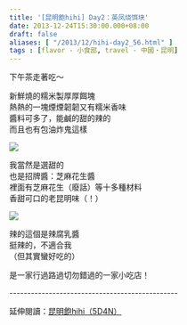 ```yaml
---
title: '[昆明飽hihi] Day2：英凤烧饵块'
date: 2013-12-24T15:30:00.000+08:00
draft: false
aliases: [ "/2013/12/hihi-day2_56.html" ]
tags : [flavor - 小食部, travel - 中國・昆明]
---
```


下午茶走著吃～  
  
新鮮燒的糯米製厚厚餌塊  
熱熱的一塊煙煙韌韌又有糯米香味  
醬料可多了，能鹹的甜的辣的  
而且也有包油炸鬼這樣  

![](/images/yunnan2d.jpg)

我當然是選甜的  
也是招牌醬：芝麻花生醬  
裡面有芝麻花生（廢話）等十多種材料  
香甜可口的老昆明味（！）  

![](/images/yunnan2d1.jpg)

辣的這個是辣腐乳醬  
挺辣的，不適合我  
（但其實蠻好吃的）  
  
  
是一家行過路過切勿錯過的一家小吃店！  
  
\-----------------------------------------------  
  
延伸閱讀：[昆明飽hihi（5D4N）](https://hidie.net/yunnan5d4n/)
